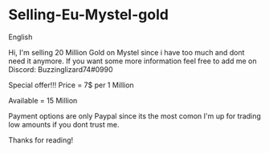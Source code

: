 # Selling-Eu-Mystel-gold


English

Hi, I'm selling 20 Million Gold on Mystel since i have too much and dont need it anymore. If you want some more information feel free to add me on Discord: Buzzinglizard74#0990

Special offer!!!
Price = 7$ per 1 Million

Available = 15 Million

Payment options are only Paypal since its the most comon
I'm up for trading low amounts if you dont trust me.

Thanks for reading!
